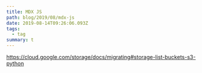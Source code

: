 ```yaml
---
title: MDX JS
path: blog/2019/08/mdx-js
date: 2019-08-14T09:26:06.093Z
tags:
  - tag
summary: t
---
```

https://cloud.google.com/storage/docs/migrating#storage-list-buckets-s3-python
